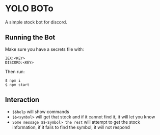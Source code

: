 # YOLO BOTo

A simple stock bot for discord.

## Running the Bot

Make sure you have a secrets file with:

```
IEX:<KEY>
DISCORD:<KEY>
```

Then run:

```console
$ npm i
$ npm start
```

## Interaction 

 * ```$$help``` will show commands
 * ```$$<symbol>``` will get that stock and if it cannot find it, it will let you know 
 * ```Some message $$<symbol> the rest``` will attempt to get the stock information, if it fails to find the symbol, it will not respond